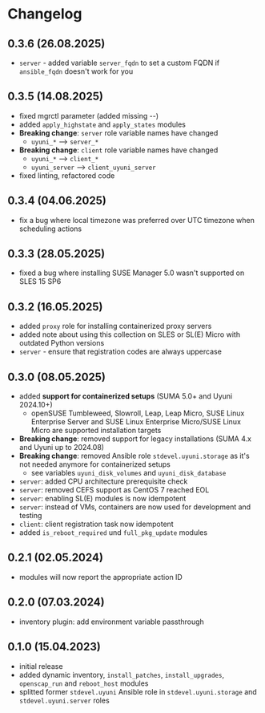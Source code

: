 # Changelog

## 0.3.6 (26.08.2025)

- `server` - added variable `server_fqdn` to set a custom FQDN if `ansible_fqdn` doesn't work for you

## 0.3.5 (14.08.2025)

- fixed mgrctl parameter (added missing --)
- added `apply_highstate` and `apply_states` modules
- **Breaking change**: `server` role variable names have changed
  - `uyuni_*` --> `server_*`
- **Breaking change**: `client` role variable names have changed
  - `uyuni_*` --> `client_*`
  - `uyuni_server` --> `client_uyuni_server`
- fixed linting, refactored code

## 0.3.4 (04.06.2025)

- fix a bug where local timezone was preferred over UTC timezone when scheduling actions

## 0.3.3 (28.05.2025)

- fixed a bug where installing SUSE Manager 5.0 wasn't supported on SLES 15 SP6

## 0.3.2 (16.05.2025)

- added `proxy` role for installing containerized proxy servers
- added note about using this collection on SLES or SL(E) Micro with outdated Python versions
- `server` - ensure that registration codes are always uppercase

## 0.3.0 (08.05.2025)

- added **support for containerized setups** (SUMA 5.0+ and Uyuni 2024.10+)
  - openSUSE Tumbleweed, Slowroll, Leap, Leap Micro, SUSE Linux Enterprise Server and SUSE Linux Enterprise Micro/SUSE Linux Micro are supported installation targets
- **Breaking change**: removed support for legacy installations (SUMA 4.x and Uyuni up to 2024.08)
- **Breaking change**: removed Ansible role `stdevel.uyuni.storage` as it's not needed anymore for containerized setups
  - see variables `uyuni_disk_volumes` and `uyuni_disk_database`
- `server`: added CPU architecture prerequisite check
- `server`: removed CEFS support as CentOS 7 reached EOL
- `server`: enabling SL(E) modules is now idempotent
- `server`: instead of VMs, containers are now used for development and testing
- `client`: client registration task now idempotent
- added `is_reboot_required` und `full_pkg_update` modules

## 0.2.1 (02.05.2024)

- modules will now report the appropriate action ID

## 0.2.0 (07.03.2024)

- inventory plugin: add environment variable passthrough

## 0.1.0 (15.04.2023)

- initial release
- added dynamic inventory, `install_patches`, `install_upgrades`, `openscap_run` and `reboot_host` modules
- splitted former `stdevel.uyuni` Ansible role in `stdevel.uyuni.storage` and `stdevel.uyuni.server` roles
